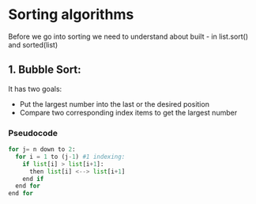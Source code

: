 # Sorting algorithms
Before we go into sorting we need to understand about built - in list.sort() and sorted(list)

## 1. Bubble Sort:
It has two goals:
- Put the largest number into the last or the desired position
- Compare two corresponding index items to get the largest number
### Pseudocode
```python
for j= n down to 2:
  for i = 1 to (j-1) #1 indexing:
    if list[i] > list[i+1]:
      then list[i] <--> list[i+1]
    end if
  end for
end for
```

